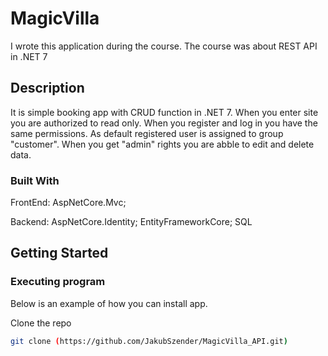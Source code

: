 # MagicVilla

I wrote this application during the course. The course was about REST API in .NET 7

## Description

It is simple booking app with CRUD function in .NET 7. When you enter site you are authorized to read only. When you register and log in you have the same permissions.
As default registered user is assigned to group "customer". When you get "admin" rights you are abble to edit and delete data.

### Built With

FrontEnd:
AspNetCore.Mvc;

Backend:
AspNetCore.Identity;
EntityFrameworkCore;
SQL


 
## Getting Started


### Executing program

Below is an example of how you can install app. 

Clone the repo
   ```sh
   git clone (https://github.com/JakubSzender/MagicVilla_API.git)
   ```


